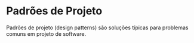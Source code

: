 # Padrões de Projeto
Padrões de projeto (design patterns) são soluções típicas para problemas comuns em projeto de software. 

